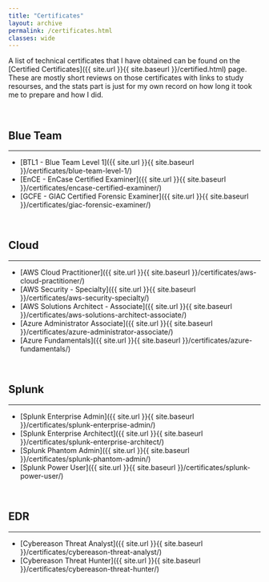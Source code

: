 ```yaml
---
title: "Certificates"
layout: archive
permalink: /certificates.html
classes: wide
---
```


A list of technical certificates that I have obtained can be found on the [Certified Certificates]({{ site.url }}{{ site.baseurl }}/certified.html) page. These are mostly short reviews on those certificates with links to study resourses, and the stats part is just for my own record on how long it took me to prepare and how I did.

<br>

## Blue Team
---
- [BTL1 - Blue Team Level 1]({{ site.url }}{{ site.baseurl }}/certificates/blue-team-level-1/)
- [EnCE - EnCase Certified Examiner]({{ site.url }}{{ site.baseurl }}/certificates/encase-certified-examiner/)
- [GCFE - GIAC Certified Forensic Examiner]({{ site.url }}{{ site.baseurl }}/certificates/giac-forensic-examiner/)

<br>

## Cloud
---
- [AWS Cloud Practitioner]({{ site.url }}{{ site.baseurl }}/certificates/aws-cloud-practitioner/)
- [AWS Security - Specialty]({{ site.url }}{{ site.baseurl }}/certificates/aws-security-specialty/)
- [AWS Solutions Architect - Associate]({{ site.url }}{{ site.baseurl }}/certificates/aws-solutions-architect-associate/)
- [Azure Administrator Associate]({{ site.url }}{{ site.baseurl }}/certificates/azure-administrator-associate/)
- [Azure Fundamentals]({{ site.url }}{{ site.baseurl }}/certificates/azure-fundamentals/)

<br>

## Splunk
---
- [Splunk Enterprise Admin]({{ site.url }}{{ site.baseurl }}/certificates/splunk-enterprise-admin/)
- [Splunk Enterprise Architect]({{ site.url }}{{ site.baseurl }}/certificates/splunk-enterprise-architect/)
- [Splunk Phantom Admin]({{ site.url }}{{ site.baseurl }}/certificates/splunk-phantom-admin/)
- [Splunk Power User]({{ site.url }}{{ site.baseurl }}/certificates/splunk-power-user/)

<br>

## EDR
---
- [Cybereason Threat Analyst]({{ site.url }}{{ site.baseurl }}/certificates/cybereason-threat-analyst/)
- [Cybereason Threat Hunter]({{ site.url }}{{ site.baseurl }}/certificates/cybereason-threat-hunter/)

<br>
